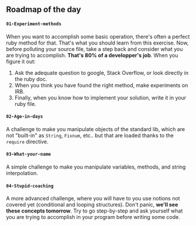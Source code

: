 ## Roadmap of the day

#### `01-Experiment-methods`

When you want to accomplish some basic operation, there's often a perfect ruby method for that. That's what you should learn from this exercise. Now, before polluting your source file, take a step back and consider what you are trying to accomplish. **That's 80% of a developper's job**. When you figure it out:

1. Ask the adequate question to google, Stack Overflow, or look directly in the ruby doc.
1. When you think you have found the right method, make experiments on IRB.
1. Finally, when you know how to implement your solution, write it in your ruby file.

#### `02-Age-in-days`

A challenge to make you manipulate objects of the standard lib, which are not "built-in" as `String`, `Fixnum`, etc.. but that are loaded thanks to the `require` directive.

#### `03-What-your-name`

A simple challenge to make you manipulate variables, methods, and string interpolation.

#### `04-Stupid-coaching`

A more advanced challenge, where you will have to you use notions not covered yet (conditional and looping structures). Don't panic, **we'll see these concepts tomorrow**. Try to go step-by-step and ask yourself what you are trying to accomplish in your program before writing some code.

